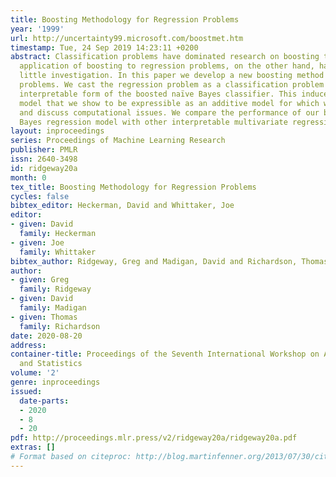 ```yaml
---
title: Boosting Methodology for Regression Problems
year: '1999'
url: http://uncertainty99.microsoft.com/boostmet.htm
timestamp: Tue, 24 Sep 2019 14:23:11 +0200
abstract: Classification problems have dominated research on boosting to date. The
  application of boosting to regression problems, on the other hand, has received
  little investigation. In this paper we develop a new boosting method for regression
  problems. We cast the regression problem as a classification problem and apply an
  interpretable form of the boosted naïve Bayes classifier. This induces a regression
  model that we show to be expressible as an additive model for which we derive estimators
  and discuss computational issues. We compare the performance of our boosted naïve
  Bayes regression model with other interpretable multivariate regression procedures.
layout: inproceedings
series: Proceedings of Machine Learning Research
publisher: PMLR
issn: 2640-3498
id: ridgeway20a
month: 0
tex_title: Boosting Methodology for Regression Problems
cycles: false
bibtex_editor: Heckerman, David and Whittaker, Joe
editor:
- given: David
  family: Heckerman
- given: Joe
  family: Whittaker
bibtex_author: Ridgeway, Greg and Madigan, David and Richardson, Thomas
author:
- given: Greg
  family: Ridgeway
- given: David
  family: Madigan
- given: Thomas
  family: Richardson
date: 2020-08-20
address:
container-title: Proceedings of the Seventh International Workshop on Artificial Intelligence
  and Statistics
volume: '2'
genre: inproceedings
issued:
  date-parts:
  - 2020
  - 8
  - 20
pdf: http://proceedings.mlr.press/v2/ridgeway20a/ridgeway20a.pdf
extras: []
# Format based on citeproc: http://blog.martinfenner.org/2013/07/30/citeproc-yaml-for-bibliographies/
---
```

